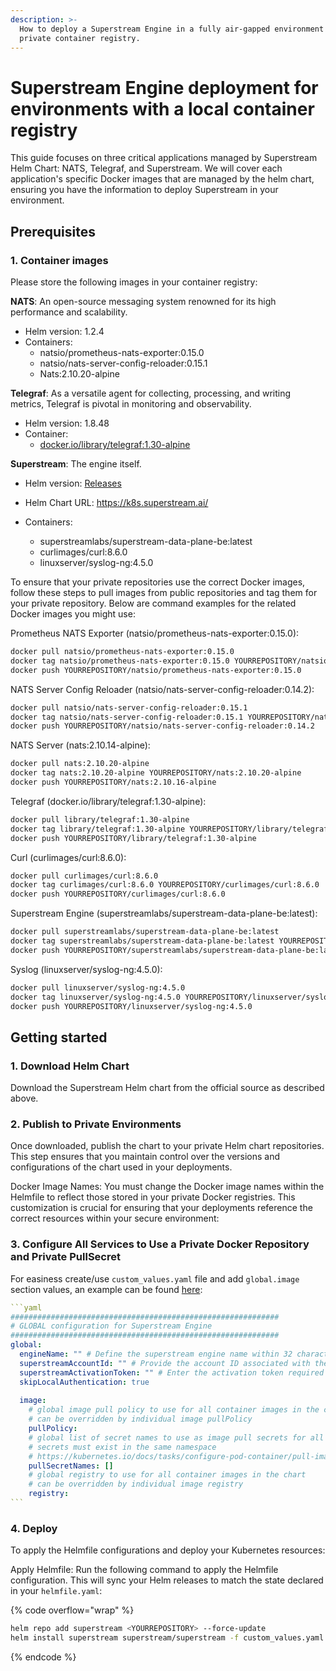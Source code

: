 ```yaml
---
description: >-
  How to deploy a Superstream Engine in a fully air-gapped environment with a
  private container registry.
---
```


# Superstream Engine deployment for environments with a local container registry

This guide focuses on three critical applications managed by Superstream Helm Chart: NATS, Telegraf, and Superstream. We will cover each application's specific Docker images that are managed by the helm chart, ensuring you have the information to deploy Superstream in your environment.

## Prerequisites

### 1. Container images

Please store the following images in your container registry:

**NATS**: An open-source messaging system renowned for its high performance and scalability.

* Helm version: 1.2.4
* &#x20;Containers:
  * natsio/prometheus-nats-exporter:0.15.0
  * natsio/nats-server-config-reloader:0.15.1
  * Nats:2.10.20-alpine

**Telegraf**: As a versatile agent for collecting, processing, and writing metrics, Telegraf is pivotal in monitoring and observability.

* Helm version: 1.8.48
* Container:
  * [docker.io/library/telegraf:1.30-alpine](http://docker.io/library/telegraf:1.30-alpine)

**Superstream**: The engine itself.

* Helm version: [Releases](https://github.com/superstreamlabs/superstream-engine/releases/latest)
* Helm Chart URL: https://k8s.superstream.ai/
*   Containers:&#x20;

    * superstreamlabs/superstream-data-plane-be:latest
    * curlimages/curl:8.6.0
    * linuxserver/syslog-ng:4.5.0



To ensure that your private repositories use the correct Docker images, follow these steps to pull images from public repositories and tag them for your private repository. Below are command examples for the related Docker images you might use:

Prometheus NATS Exporter (natsio/prometheus-nats-exporter:0.15.0):

```bash
docker pull natsio/prometheus-nats-exporter:0.15.0 
docker tag natsio/prometheus-nats-exporter:0.15.0 YOURREPOSITORY/natsio/prometheus-nats-exporter:0.15.0 
docker push YOURREPOSITORY/natsio/prometheus-nats-exporter:0.15.0
```

NATS Server Config Reloader (natsio/nats-server-config-reloader:0.14.2):

```bash
docker pull natsio/nats-server-config-reloader:0.15.1
docker tag natsio/nats-server-config-reloader:0.15.1 YOURREPOSITORY/natsio/nats-server-config-reloader:0.15.1 
docker push YOURREPOSITORY/natsio/nats-server-config-reloader:0.14.2
```

NATS Server (nats:2.10.14-alpine):

```bash
docker pull nats:2.10.20-alpine
docker tag nats:2.10.20-alpine YOURREPOSITORY/nats:2.10.20-alpine
docker push YOURREPOSITORY/nats:2.10.16-alpine
```

Telegraf (docker.io/library/telegraf:1.30-alpine):

```bash
docker pull library/telegraf:1.30-alpine
docker tag library/telegraf:1.30-alpine YOURREPOSITORY/library/telegraf:1.30-alpine
docker push YOURREPOSITORY/library/telegraf:1.30-alpine
```

Curl (curlimages/curl:8.6.0):

```bash
docker pull curlimages/curl:8.6.0
docker tag curlimages/curl:8.6.0 YOURREPOSITORY/curlimages/curl:8.6.0
docker push YOURREPOSITORY/curlimages/curl:8.6.0
```

Superstream Engine (superstreamlabs/superstream-data-plane-be:latest):

```bash
docker pull superstreamlabs/superstream-data-plane-be:latest
docker tag superstreamlabs/superstream-data-plane-be:latest YOURREPOSITORY/superstreamlabs/superstream-data-plane-be:latest
docker push YOURREPOSITORY/superstreamlabs/superstream-data-plane-be:latest
```

Syslog (linuxserver/syslog-ng:4.5.0):

```bash
docker pull linuxserver/syslog-ng:4.5.0
docker tag linuxserver/syslog-ng:4.5.0 YOURREPOSITORY/linuxserver/syslog-ng:4.5.0 
docker push YOURREPOSITORY/linuxserver/syslog-ng:4.5.0
```

## Getting started

### 1. Download Helm Chart

Download the Superstream Helm chart from the official source as described above.&#x20;

### 2. Publish to Private Environments

Once downloaded, publish the chart to your private Helm chart repositories. This step ensures that you maintain control over the versions and configurations of the chart used in your deployments.&#x20;

Docker Image Names: You must change the Docker image names within the Helmfile to reflect those stored in your private Docker registries. This customization is crucial for ensuring that your deployments reference the correct resources within your secure environment:

### 3. Configure All Services to Use a Private Docker Repository and Private PullSecret

For easiness create/use `custom_values.yaml` file and add `global.image` section values, an example can be found [here](https://github.com/superstreamlabs/superstream-engine/blob/master/charts/superstream/custom\_values.yaml):

````yaml
```yaml
############################################################
# GLOBAL configuration for Superstream Engine
############################################################
global:
  engineName: "" # Define the superstream engine name within 32 characters, excluding '.', and using only lowercase letters, numbers, '-', and '_'.
  superstreamAccountId: "" # Provide the account ID associated with the deployment, which could be used for identifying resources or configurations tied to a specific account.
  superstreamActivationToken: "" # Enter the activation token required for services or resources that need an initial token for activation or authentication.
  skipLocalAuthentication: true
  
  image:
    # global image pull policy to use for all container images in the chart
    # can be overridden by individual image pullPolicy
    pullPolicy:
    # global list of secret names to use as image pull secrets for all pod specs in the chart
    # secrets must exist in the same namespace
    # https://kubernetes.io/docs/tasks/configure-pod-container/pull-image-private-registry/
    pullSecretNames: []
    # global registry to use for all container images in the chart
    # can be overridden by individual image registry
    registry:
```
````

### 4. Deploy

To apply the Helmfile configurations and deploy your Kubernetes resources:

Apply Helmfile: Run the following command to apply the Helmfile configuration. This will sync your Helm releases to match the state declared in your `helmfile.yaml`:

{% code overflow="wrap" %}
```bash
helm repo add superstream <YOURREPOSITORY> --force-update
helm install superstream superstream/superstream -f custom_values.yaml --create-namespace --namespace superstream --wait
```
{% endcode %}

